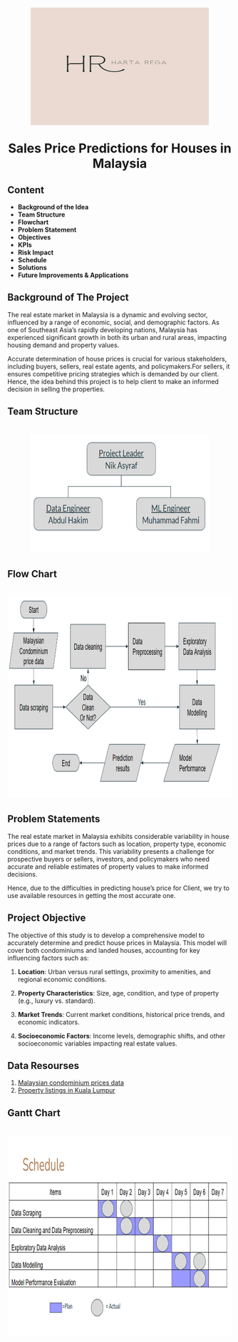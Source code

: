 <a name="readme-top"></a>

  <h1 align="center"><a href="(https://github.com/Nik-Asyraf/Harta_Rega)t">
    <img src="Harta Rega.jpeg" alt="Logo" width="400" height="264">
  </a>

Sales Price Predictions for Houses in Malaysia</h1>
<h2><p align="center">

## Content

- **Background of the Idea**
- **Team Structure**
- **Flowchart**
- **Problem Statement**
- **Objectives**
- **KPIs**
- **Risk Impact**
- **Schedule**
- **Solutions**
- **Future Improvements & Applications**


## Background of The Project

The real estate market in Malaysia is a dynamic and evolving sector, influenced by a range of economic, social, and demographic factors. As one of Southeast Asia’s rapidly developing nations, Malaysia has experienced significant growth in both its urban and rural areas, impacting housing demand and property values.

Accurate determination of house prices is crucial for various stakeholders, including buyers, sellers, real estate agents, and policymakers.For sellers, it ensures competitive pricing strategies which is demanded by our client. Hence, the idea behind this project is to help client to make an informed decision in selling the properties.

## Team Structure

<h1 align="center"><a href="(https://github.com/Nik-Asyraf/Harta_Rega)t">
<img src="Team Structure.png" alt="Logo" width="400" height="264">
</a>

## Flow Chart

  <h1 align="center"><a href="(https://github.com/Nik-Asyraf/Harta_Rega)t">
    <img src="Flow  chart.png" alt="Logo" width="700" height="450">
  </a>

## Problem Statements

The real estate market in Malaysia exhibits considerable variability in house prices due to a range of factors such as location, property type, economic conditions, and market trends. This variability presents a challenge for prospective buyers or sellers, investors, and policymakers who need accurate and reliable estimates of property values to make informed decisions.

Hence, due to the difficulties in predicting house’s price for Client, we try to use available resources in getting the most accurate one.


## Project Objective

The objective of this study is to develop a comprehensive model to accurately determine and predict house prices in Malaysia. This model will cover both condominiums and landed houses, accounting for key influencing factors such as:

1. **Location**:
Urban versus rural settings, proximity to amenities, and regional economic conditions.

2. **Property Characteristics**:
Size, age, condition, and type of property (e.g., luxury vs. standard).

3. **Market Trends**:
Current market conditions, historical price trends, and economic indicators.

4. **Socioeconomic Factors**:
Income levels, demographic shifts, and other socioeconomic variables impacting real estate values.

## Data Resourses

1. [Malaysian condominium prices data](https://www.kaggle.com/datasets/mcpenguin/raw-malaysian-housing-prices-data)
2. [Property listings in Kuala Lumpur](https://www.kaggle.com/datasets/dragonduck/property-listings-in-kuala-lumpur)

## Gantt Chart

<h1 align="center"><a href="(https://github.com/Nik-Asyraf/Harta_Rega)t">
    <img src="gantt chart.png" alt="Logo" width="700" height="450">
  </a>

